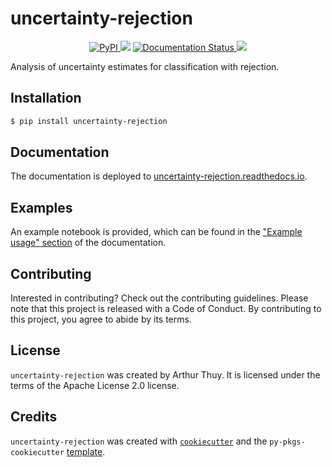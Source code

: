 # uncertainty-rejection

<p align="center">
<a href="https://pypi.org/project/uncertainty-rejection/">
        <img alt="PyPI" src="https://img.shields.io/pypi/v/uncertainty_rejection">
    </a>
<img src="https://github.com/arthur-thuy/uncertainty-rejection/actions/workflows/ci-cd.yml/badge.svg" />
<a href='https://uncertainty-rejection.readthedocs.io/en/latest/'>
        <img src='https://img.shields.io/readthedocs/uncertainty-rejection' alt='Documentation Status' />
    </a>
<a href="https://codecov.io/gh/arthur-thuy/uncertainty-rejection" > 
 <img src="https://codecov.io/gh/arthur-thuy/uncertainty-rejection/branch/main/graph/badge.svg?token=QQ7U6XO64X"/> 
 </a>
</p>

Analysis of uncertainty estimates for classification with rejection.

## Installation

```bash
$ pip install uncertainty-rejection
```

## Documentation

The documentation is deployed to [uncertainty-rejection.readthedocs.io](http://uncertainty-rejection.readthedocs.io/).

## Examples

An example notebook is provided, which can be found in the ["Example usage" section](https://uncertainty-rejection.readthedocs.io/en/latest/example.html) of the documentation.

## Contributing

Interested in contributing? Check out the contributing guidelines. Please note that this project is released with a Code of Conduct. By contributing to this project, you agree to abide by its terms.

## License

`uncertainty-rejection` was created by Arthur Thuy. It is licensed under the terms of the Apache License 2.0 license.

## Credits

`uncertainty-rejection` was created with [`cookiecutter`](https://cookiecutter.readthedocs.io/en/latest/) and the `py-pkgs-cookiecutter` [template](https://github.com/py-pkgs/py-pkgs-cookiecutter).
